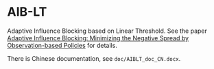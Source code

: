 # AIB-LT
Adaptive Influence Blocking based on Linear Threshold.
See the paper [Adaptive Influence Blocking: Minimizing the Negative Spread by Observation-based
Policies](https://ieeexplore.ieee.org/document/8731584) for details.

There is Chinese documentation, see `doc/AIBLT_doc_CN.docx`.
